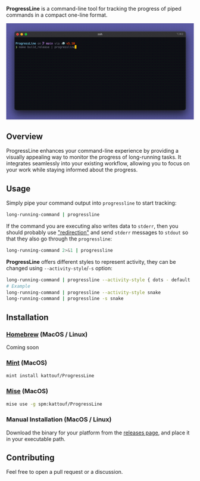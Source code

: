 **ProgressLine** is a command-line tool for tracking the progress of piped commands in a compact one-line format.

![progressline_output](./.readme-resources/progressline_output.gif)

## Overview

ProgressLine enhances your command-line experience by providing a visually appealing way to monitor the progress of long-running tasks. It integrates seamlessly into your existing workflow, allowing you to focus on your work while staying informed about the progress.

## Usage

Simply pipe your command output into `progressline` to start tracking:

```sh
long-running-command | progressline
```

If the command you are executing also writes data to `stderr`, then you should probably use ["redirection"](https://www.gnu.org/software/bash/manual/html_node/Redirections.html) and send `stderr` messages to `stdout` so that they also go through the `progressline`:

``` sh
long-running-command 2>&1 | progressline
```

**ProgressLine** offers different styles to represent activity, they can be changed using `--activity-style`/`-s` option:

``` sh
long-running-command | progressline --activity-style { dots - default | kitt | snake }
# Example
long-running-command | progressline --activity-style snake
long-running-command | progressline -s snake
```

## Installation

### [Homebrew](https://brew.sh) (MacOS / Linux)

Coming soon

### [Mint](https://github.com/yonaskolb/Mint) (MacOS)

``` sh
mint install kattouf/ProgressLine
```

### [Mise](Mise) (MacOS)

``` sh
mise use -g spm:kattouf/ProgressLine
```

### Manual Installation (MacOS / Linux)

Download the binary for your platform from the [releases page](https://github.com/kattouf/ProgressLine/releases), and place it in your executable path.

## Contributing

Feel free to open a pull request or a discussion.
